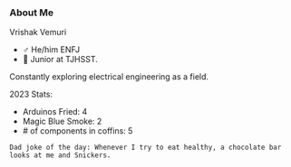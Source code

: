### About Me

Vrishak Vemuri 
- ♂️ He/him ENFJ
- 📓 Junior at TJHSST.

Constantly exploring electrical engineering as a field.

2023 Stats:
- Arduinos Fried: 4 
- Magic Blue Smoke: 2
- \# of components in coffins: 5
 


```
Dad joke of the day: Whenever I try to eat healthy, a chocolate bar looks at me and Snickers.
```
<!-- [![Vrishak's GitHub stats](https://github-readme-stats.vercel.app/api?username=vninja007)](https://github.com/anuraghazra/github-readme-stats) <br/> -->
